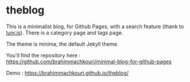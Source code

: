 # theblog

This is a minimalist blog, for Github Pages, with a search feature (thank to [lunr.js](https://lunrjs.com/)).
There is a category page and tags page.

The theme is minima, the default Jekyll theme.

You'll find the repository here : https://github.com/brahimmachkouri/minimal-blog-for-github-pages

Demo : https://brahimmachkouri.github.io/theblog/
